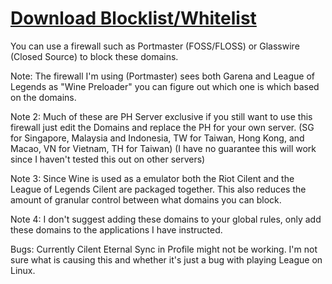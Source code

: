 # [Download Blocklist/Whitelist](https://github.com/FeintingDeath/League-of-Legends-Garena-Firewall-Linux-/archive/refs/heads/main.zip)

You can use a firewall such as Portmaster (FOSS/FLOSS) or Glasswire (Closed Source) to block these domains.

Note: The firewall I'm using (Portmaster) sees both Garena and League of Legends as "Wine Preloader" you can figure out which one is which based on the domains.

Note 2: Much of these are PH Server exclusive if you still want to use this firewall just edit the Domains and replace the PH for your own server. (SG for Singapore, Malaysia and Indonesia, TW for Taiwan, Hong Kong, and Macao, VN for Vietnam,  TH for Taiwan) 
(I have no guarantee this will work since I haven't tested this out on other servers)

Note 3: Since Wine is used as a emulator both the Riot Cilent and the League of Legends Cilent are packaged together. This also reduces the amount of granular control between what domains you can block.

Note 4: I don't suggest adding these domains to your global rules, only add these domains to the applications I have instructed.

Bugs: Currently Cilent Eternal Sync in Profile might not be working. I'm not sure what is causing this and whether it's just a bug with playing League on Linux.

